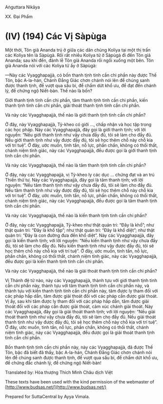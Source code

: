  

Aṅguttara Nikāya

XX. Ðại Phẩm

# (IV) (194) Các Vị Sàpùga

Một thời, Tôn giả Ananda trú ở giữa các dân chúng Koliya tại một thị trấn các Koliya tên là Sàpùgà. Rồi rất nhiều Koliya tử ở Sàpùgà đi đến Tôn giả Ananda; sau khi đến, đảnh lễ Tôn giả Ananda rồi ngồi xuống một bên. Tôn giả Ananda nói với các Koliya tử ấy ở Sàpùgà:

—Này các Vyagghapajjà, có bốn thanh tịnh tinh cần chi phần này được Thế Tôn, bậc A-la-hán, Chánh Ðẳng Giác chơn chánh nói lên để chúng sanh được thanh tịnh, để vượt qua sầu bi, để chấm dứt khổ ưu, để đạt đến chánh lý, để chứng ngộ Niết-bàn. Thế nào là bốn?

Giới thanh tịnh tinh cần chi phần, tâm thanh tịnh tinh cần chi phần, kiến thanh tịnh tinh cần chi phần, giải thoát thanh tịnh tinh cần chi phần.

Và này các Vyagghapajjà, thế nào là giới thanh tịnh tinh cần chi phần?

Ở đây, này Vyagghapajjà, Tỷ-kheo có giới ..., chấp nhận và học tập trong các học pháp. Này các Vyagghapajjà, đây gọi là giới thanh tịnh; với lời nguyền: “Nếu giới thanh tịnh như vậy chưa đầy đủ, tôi sẽ làm cho đầy đủ. Nếu giới thanh tịnh như vậy được đầy đủ, tôi sẽ học thêm chỗ này chỗ kia với trí tuệ”. Ở đây, ước muốn, tinh tấn, nỗ lực, phấn chấn, không có thối thất, chánh niệm tỉnh giác, này các Vyagghapajjà, đều được gọi là giới thanh tịnh tinh cần chi phần.

Và này các Vyagghapajjà, thế nào là tâm thanh tịnh tinh cần chi phần?

Ở đây, này các Vyagghapajjà, vị Tỷ-kheo ly các dục ... chứng đạt và an trú Thiền thứ tư. Này các Vyagghapajjà, đây gọi là tâm thanh tịnh; với lời nguyện: “Nếu tâm thanh tịnh như vậy chưa đầy đủ, tôi sẽ làm cho đầy đủ. Nếu tâm thanh tịnh như vậy được đầy đủ, tôi sẽ học thêm chỗ này chỗ kia với trí tuệ”. Ở đây, ước muốn, tinh tấn, nỗ lực, phấn chấn, không có thối thất, chánh niệm tỉnh giác, này các Vyagghapajjà, đều được gọi là tâm thanh tịnh tinh cần chi phần.

Và này các Vyagghapajjà, thế nào là kiến thanh tịnh tinh cần chi phần?

Ở đây, này các Vyagghapajjà, Tỷ-kheo như thật quán tri: “Ðây là khổ”; như thật quán tri: “Ðây là khổ tập”; như thật quán tri: “Ðây là khổ diệt”; như thật quán tri: “Ðây là con đường đưa đến khổ diệt”. Này các Vyagghapajjà, đây gọi là kiến thanh tịnh; với lời nguyện: “Nếu kiến thanh tịnh như vậy chưa đầy đủ, tôi sẽ làm cho đầy đủ. Nếu kiến thanh tịnh như vậy được đầy đủ, tôi sẽ học thêm chỗ này chỗ kia với trí tuệ”. Ở đây, ước muốn, tinh tấn, nỗ lực, phấn chấn, không có thối thất, chánh niệm tỉnh giác, này các Vyagghapajjà, đều được gọi là kiến thanh tịnh tinh cần chi phần.

Và này các Vyagghapajjà, thế nào là giải thoát thanh tịnh tinh cần chi phần?

Vị Thánh đệ tử nào, này các Vyagghapajjà, thành tựu với giới thanh tịnh tinh cần chi phần này, thành tựu với tâm thanh tịnh tinh cần chi phần này, và thành tựu với kiến thanh tịnh tinh cần chi phần này, tâm được ly tham đối với các pháp hấp dẫn, tâm được giải thoát đối với các pháp cần được giải thoát. Vị ấy, sau khi tâm được ly tham đối với các pháp hấp dẫn, tâm được giải thoát đối với các pháp cần được giải thoát, cảm xúc chánh giải thoát. Này các Vyagghapajjà, đây gọi là giải thoát thanh tịnh; với lời nguyện: “Nếu giải thoát thanh tịnh như vậy chưa đầy đủ, tôi sẽ làm cho đầy đủ. Nếu giải thoát thanh tịnh như vậy được đầy đủ, tôi sẽ học thêm chỗ này chỗ kia với trí tuệ”. Ở đây, ước muốn, tinh tấn, nỗ lực, phấn chấn, không có thối thất, chánh niệm tỉnh giác, này các Vyagghapajjà, đều được gọi là giải thoát thanh tịnh tinh cần chi phần.

Bốn thanh tịnh tinh cần chi phần này, này các Vyagghapajjà, đã được Thế Tôn, bậc đã biết đã thấy, bậc A-la-hán, Chánh Ðẳng Giác chơn chánh nói lên để chúng sanh được thanh tịnh, để vượt qua sầu bi, để chấm dứt khổ ưu, để chứng đắc chánh lý, để chứng ngộ Niết-bàn!

Translated by: Hòa thượng Thích Minh Châu dịch Việt

These texts have been used with the kind permission of the webmaster of [http://www.budsas.net/](http://www.budsas.net/)

Prepared for SuttaCentral by Ayya Vimala.